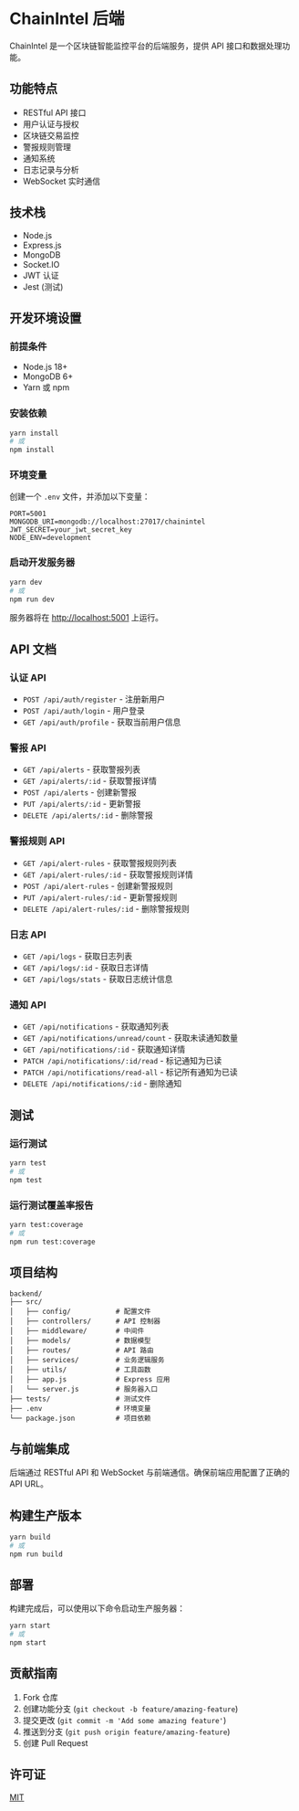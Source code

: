 # ChainIntel 后端

ChainIntel 是一个区块链智能监控平台的后端服务，提供 API 接口和数据处理功能。

## 功能特点

- RESTful API 接口
- 用户认证与授权
- 区块链交易监控
- 警报规则管理
- 通知系统
- 日志记录与分析
- WebSocket 实时通信

## 技术栈

- Node.js
- Express.js
- MongoDB
- Socket.IO
- JWT 认证
- Jest (测试)

## 开发环境设置

### 前提条件

- Node.js 18+
- MongoDB 6+
- Yarn 或 npm

### 安装依赖

```bash
yarn install
# 或
npm install
```

### 环境变量

创建一个 `.env` 文件，并添加以下变量：

```
PORT=5001
MONGODB_URI=mongodb://localhost:27017/chainintel
JWT_SECRET=your_jwt_secret_key
NODE_ENV=development
```

### 启动开发服务器

```bash
yarn dev
# 或
npm run dev
```

服务器将在 [http://localhost:5001](http://localhost:5001) 上运行。

## API 文档

### 认证 API

- `POST /api/auth/register` - 注册新用户
- `POST /api/auth/login` - 用户登录
- `GET /api/auth/profile` - 获取当前用户信息

### 警报 API

- `GET /api/alerts` - 获取警报列表
- `GET /api/alerts/:id` - 获取警报详情
- `POST /api/alerts` - 创建新警报
- `PUT /api/alerts/:id` - 更新警报
- `DELETE /api/alerts/:id` - 删除警报

### 警报规则 API

- `GET /api/alert-rules` - 获取警报规则列表
- `GET /api/alert-rules/:id` - 获取警报规则详情
- `POST /api/alert-rules` - 创建新警报规则
- `PUT /api/alert-rules/:id` - 更新警报规则
- `DELETE /api/alert-rules/:id` - 删除警报规则

### 日志 API

- `GET /api/logs` - 获取日志列表
- `GET /api/logs/:id` - 获取日志详情
- `GET /api/logs/stats` - 获取日志统计信息

### 通知 API

- `GET /api/notifications` - 获取通知列表
- `GET /api/notifications/unread/count` - 获取未读通知数量
- `GET /api/notifications/:id` - 获取通知详情
- `PATCH /api/notifications/:id/read` - 标记通知为已读
- `PATCH /api/notifications/read-all` - 标记所有通知为已读
- `DELETE /api/notifications/:id` - 删除通知

## 测试

### 运行测试

```bash
yarn test
# 或
npm test
```

### 运行测试覆盖率报告

```bash
yarn test:coverage
# 或
npm run test:coverage
```

## 项目结构

```
backend/
├── src/
│   ├── config/           # 配置文件
│   ├── controllers/      # API 控制器
│   ├── middleware/       # 中间件
│   ├── models/           # 数据模型
│   ├── routes/           # API 路由
│   ├── services/         # 业务逻辑服务
│   ├── utils/            # 工具函数
│   ├── app.js            # Express 应用
│   └── server.js         # 服务器入口
├── tests/                # 测试文件
├── .env                  # 环境变量
└── package.json          # 项目依赖
```

## 与前端集成

后端通过 RESTful API 和 WebSocket 与前端通信。确保前端应用配置了正确的 API URL。

## 构建生产版本

```bash
yarn build
# 或
npm run build
```

## 部署

构建完成后，可以使用以下命令启动生产服务器：

```bash
yarn start
# 或
npm start
```

## 贡献指南

1. Fork 仓库
2. 创建功能分支 (`git checkout -b feature/amazing-feature`)
3. 提交更改 (`git commit -m 'Add some amazing feature'`)
4. 推送到分支 (`git push origin feature/amazing-feature`)
5. 创建 Pull Request

## 许可证

[MIT](LICENSE)
